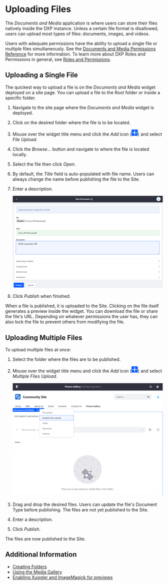 # Uploading Files

The _Documents and Media_ application is where users can store their files natively inside the DXP instance. Unless a certain file format is disallowed, users can upload most types of files: documents, images, and videos.

Users with adequate permissions have the ability to upload a single file or multiple files simultaneously. See the [Documents and Media Permissions Reference](../publishing-and-sharing/managing-document-access/documents-and-media-permissions-reference.md) for more information. To learn more about DXP Roles and Permissions in general, see [Roles and Permissions](https://help.liferay.com/hc/articles/360017895212-Roles-and-Permissions).

## Uploading a Single File

The quickest way to upload a file is on the _Documents and Media_ widget deployed on a site page. You can upload a file to the Root folder or inside a specific folder.

1. Navigate to the site page where the _Documents and Media_ widget is deployed.
1. Click on the desired folder where the file is to be located.
1. Mouse over the widget title menu and click the _Add_ icon (![Add](../../../images/icon-add.png)) and select _File Upload_.
1. Click the _Browse..._ button and navigate to where the file is located locally.
1. Select the file then click _Open_.
1. By default, the _Title_ field is auto-populated with file name. Users can always change the name before publishing the file to the Site.
1. Enter a description.

    ![Upload a PDF.](./uploading-files/images/01.png)

1. Click _Publish_ when finished.

When a file is published, it is uploaded to the Site. Clicking on the file itself generates a preview inside the widget. You can download the file or share the file's URL. Depending on whatever permissions the user has, they can also lock the file to prevent others from modifying the file.

## Uploading Multiple Files

To upload multiple files at once:

1. Select the folder where the files are to be published.
1. Mouse over the widget title menu and click the _Add_ icon (![Add](../../../images/icon-add.png)) and select _Multiple Files Upload_.

    ![Upload Multiple Files at once](./uploading-files/images/03.png)

1. Drag and drop the desired files. Users can update the file's Document Type before publishing. The files are not yet published to the Site.
1. Enter a description.
1. Click _Publish_.

The files are now published to the Site.

## Additional Information

-   [Creating Folders](./creating-folders.md)
-   [Using the Media Gallery](../publishing-and-sharing/publishing-documents-on-a-dxp-site/using-the-media-gallery-widget.md)
-   [Enabling Xuggler and ImageMagick for previews](../../../system-administration/using-the-server-administration-panel/configuring-external-services.md)
